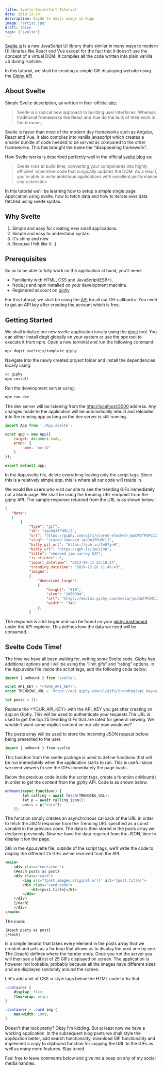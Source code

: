 ```yaml
---
title: Svelte Quickstart Tutorial
date: 2019-12-24
description: Guide to emoji usage in Hugo
image: "artist.jpg"
draft: false
tags: ["svelte"]
---
```


[Svelte js](https://svelte.dev/) is a new JavaScript UI library that’s similar in many ways to modern UI libraries like React and Vue except for the fact that it doesn’t use the concept of a virtual DOM. It compiles all the code written into plain vanilla JS during runtime.

In this tutorial, we shall be creating a simple GIF displaying website using the [Giphy API](https://developers.giphy.com/docs/)

## About Svelte
Simple Svelte description, as written in their official [site](https://svelte.dev):

> Svelte is a radical new approach to building user interfaces. Whereas traditional frameworks like React and Vue do the bulk of their work in the browser,

Svelte is faster than most of the modern day frameworks such as Angular, React and Vue. It also compiles into vanilla javascript which creates a smaller bundle of code needed to be served as compared to the other frameworks. This has brought the name the "disappearing framework".

How Svelte works is described perfectly well in the official [svelte blog](https://svelte.dev/blog/svelte-3-rethinking-reactivity) as:

> Svelte runs at build time, converting your components into highly efficient imperative code that surgically updates the DOM. As a result, you’re able to write ambitious applications with excellent performance characteristics

In this tutorial we'll be learning how to setup a simple single page Application using svelte, how to fetch data and how to iterate over data fetched using svelte syntax. 

## Why Svelte

1. Simple and easy for creating new small applications.
2. Simple and easy to understand syntax. 
3. It's shiny and new
4. Because I felt like it. ;)

## Prerequisites 

So as to be able to fully work on the application at hand, you'll need:

+ Familiarity with HTML, CSS and JavaScript(ES6+),
+ Node.js and npm installed on your development machine.
+ Registered account on [giphy](https://developers.giphy.com)

For this tutorial, we shall be using the [API](https://developers.giphy.com/docs) for all our GIF callbacks. You need to get an API key after creating the account which is free.

## Getting Started 
We shall initialize our new svelte application locally using the [degit]() tool. You can either install degit globally on your system or use the npx tool to execute it from npm. Open a new terminal and run the following command:

```bash 
npx degit sveltejs/template giphy
```

Navigate into the newly created project folder and install the dependencies locally using: 

```bash 
cd giphy
npm install 
```

Run the development server using:
```bash 
npm run dev 
```

The dev server will be listening from the [http://localhost:5000](http://localhost:5000) address. Any changes made to the application will be automatically rebuilt and reloaded into the running app as long as the dev server is still running.

```javascript
import App from './App.svelte';

const app = new App({
	target: document.body,
	props: {
		name: 'world'
	}
});

export default app;
```

In the App.svelte file, delete everything leaving only the script tags. Since this is a relatively simple app, this is where all our code will reside in.

We would like users who visit our site to see the trending GIFs immediately not a blank page. We shall be using the trending URL endpoint from the giphy API. The sample response returned from the URL is as shown below:

```json
{
   "data":
   [
       {
           "type": "gif",
           "id": "jquDWJfPUMCiI",
           "url": "https://giphy.com/gifs/scared-shocked-jquDWJfPUMCiI",
           "slug": "scared-shocked-jquDWJfPUMCiI",
           "bitly_gif_url": "https://gph.is/1eG7jnH",
           "bitly_url": "https://gph.is/1eG7jnH",
           "title": "shocked jim carrey GIF",
           "is_sticker": 0,
           "import_datetime": "2013-09-11 23:18:24",
           "trending_datetime": "2019-12-26 21:46:43",
           "images":
           {
               "downsized_large":
               {
                   "height": "310",
                   "size": "2056034",
                   "url": "https://media1.giphy.com/media/jquDWJfPUMCiI/giphy.gif?cid=f45f6abfed994ba7d8d2e51d17ecec3f6f1028235bf92555&rid=giphy.gif",
                   "width": "348"
               },
		   }
```

The response is a lot larger and can be found on your [giphy dashboard](https://developers.giphy.com/explorer) under the API explorer. This defines how the data we need will be consumed.

## Svelte Code Time!
The time we have all been waiting for, writing some Svelte code. Giphy has additional options and I will be using the “limit gifs” and “rating” options. In the App.svelte file inside the script tags, add the following code below: 

```javascript
import { onMount } from "svelte";

const API_KEY = "<YOUR_API_KEY>";
const TRENDING_URL = `https://api.giphy.com/v1/gifs/trending?api_key=${API_KEY}&limit=25&rating=G`;

let posts = [];

``` 

Replace the <YOUR_API_KEY> with the API_KEY you get after creating an app on Giphy. This will be used to authenticate your requests.The URL is used to get the top 25 trending GIFs that are rated for general viewing. We wouldn't want some explicit content on our site now would we?

The posts array will be used to store the incoming JSON request before being presented to the user.

```javascript 
import { onMount } from svelte
```

This function from the svelte package is used to define functions that will be run immediately when the application starts to run. This is useful since we need viewers to see the GIFs immediately the page loads.

Below the previous code inside the script tags, create a function onMount() in order to get the content from the giphy API. Code is as shown below. 

```javascript 
onMount(async function() {
		let calling = await fetch(TRENDING_URL);
		let p = await calling.json();
		posts = p["data"];
	});
```

The function simply creates an asynchronous callback of the URL in order to fetch the JSON response from the Trending URL specified as a const variable in the previous code. The data is then stored in the posts array we declared previously. Now we have the data required from the JSON, time to display it ion the page.

Still in the App.svelte file, outside of the script tags, we'll write the code to display the different 25 GIFs we've received from the API.

```html
<main>	
	<div class="container">
	{#each posts as post}
	<div class="card">
		<img src="{post.images.original.url}" alt="{post.title}">
		<div class="card-body">
			<h3>{post.title}</h3>
		</div>
	</div>
	{/each}
	</div>
</main>
```

The code: 

```
{#each posts as post}
{/each}
```
Is a simple iterator that takes every element in the posts array that we created and acts as a for loop that allows us to display the post one by one. The {/each} defines where the iterator ends. Once you run the server you will then see a full list of 25 GIFs displayed on screen. The application is however not lookable, probably because all the images have different sizes and are displayed randomly around the screen.

Let's add a bit of CSS in style tags below the HTML code to fix that:

```css
.container {
	display: flex;
	flex-wrap: wrap;
}

.container > .card img {
	max-width: 100%;
}
```

Doesn't that look pretty? Okay I'm kidding. But at least now we have a working application. In the subsequent blog posts we shall style the application better, add search functionality, download GIF functionality and implement a copy to clipboard function for copying the URL to the GIFs as well as many more features. Stay tuned.  

Feel free to leave comments below and give me a beep on any of my social media handles.